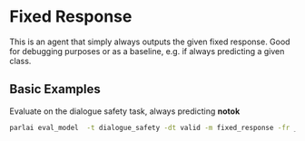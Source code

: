 # Fixed Response

This is an agent that simply always outputs the given fixed response.
Good for debugging purposes or as a baseline, e.g. if always predicting a given class.

## Basic Examples

Evaluate on the dialogue safety task, always predicting __notok__
```bash
parlai eval_model  -t dialogue_safety -dt valid -m fixed_response -fr __notok__
```
